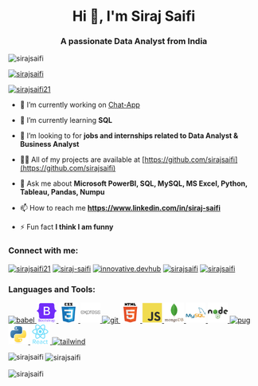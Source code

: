 <h1 align="center">Hi 👋, I'm Siraj Saifi</h1>
<h3 align="center">A passionate Data Analyst from India</h3>

<p align="left"> <img src="https://komarev.com/ghpvc/?username=sirajsaifi&label=Profile%20views&color=0e75b6&style=flat" alt="sirajsaifi" /> </p>

<p align="left"> <a href="https://github.com/ryo-ma/github-profile-trophy"><img src="https://github-profile-trophy.vercel.app/?username=sirajsaifi" alt="sirajsaifi" /></a> </p>

<p align="left"> <a href="https://twitter.com/sirajsaifi21" target="blank"><img src="https://img.shields.io/twitter/follow/sirajsaifi21?logo=twitter&style=for-the-badge" alt="sirajsaifi21" /></a> </p>

- 🔭 I’m currently working on [Chat-App](https://github.com/sirajsaifi/Chat-App)

- 🌱 I’m currently learning **SQL**

- 👯 I’m looking to for **jobs and internships related to Data Analyst & Business Analyst**

- 👨‍💻 All of my projects are available at [https://github.com/sirajsaifi](https://github.com/sirajsaifi)

- 💬 Ask me about **Microsoft PowerBI, SQL, MySQL, MS Excel, Python, Tableau, Pandas, Numpu**

- 📫 How to reach me **https://www.linkedin.com/in/siraj-saifi**

- ⚡ Fun fact **I think I am funny**

<h3 align="left">Connect with me:</h3>
<p align="left">
<a href="https://twitter.com/sirajsaifi21" target="blank"><img align="center" src="https://raw.githubusercontent.com/rahuldkjain/github-profile-readme-generator/master/src/images/icons/Social/twitter.svg" alt="sirajsaifi21" height="30" width="40" /></a>
<a href="https://linkedin.com/in/siraj-saifi" target="blank"><img align="center" src="https://raw.githubusercontent.com/rahuldkjain/github-profile-readme-generator/master/src/images/icons/Social/linked-in-alt.svg" alt="siraj-saifi" height="30" width="40" /></a>
<a href="https://instagram.com/innovative.devhub" target="blank"><img align="center" src="https://raw.githubusercontent.com/rahuldkjain/github-profile-readme-generator/master/src/images/icons/Social/instagram.svg" alt="innovative.devhub" height="30" width="40" /></a>
<a href="https://auth.geeksforgeeks.org/user/sirajsaifi" target="blank"><img align="center" src="https://raw.githubusercontent.com/rahuldkjain/github-profile-readme-generator/master/src/images/icons/Social/geeks-for-geeks.svg" alt="sirajsaifi" height="30" width="40" /></a>
<a href="https://discord.gg/sirajsaifi" target="blank"><img align="center" src="https://raw.githubusercontent.com/rahuldkjain/github-profile-readme-generator/master/src/images/icons/Social/discord.svg" alt="sirajsaifi" height="30" width="40" /></a>
</p>

<h3 align="left">Languages and Tools:</h3>
<p align="left"> <a href="https://babeljs.io/" target="_blank" rel="noreferrer"> <img src="https://www.vectorlogo.zone/logos/babeljs/babeljs-icon.svg" alt="babel" width="40" height="40"/> </a> <a href="https://getbootstrap.com" target="_blank" rel="noreferrer"> <img src="https://raw.githubusercontent.com/devicons/devicon/master/icons/bootstrap/bootstrap-plain-wordmark.svg" alt="bootstrap" width="40" height="40"/> </a> <a href="https://www.w3schools.com/css/" target="_blank" rel="noreferrer"> <img src="https://raw.githubusercontent.com/devicons/devicon/master/icons/css3/css3-original-wordmark.svg" alt="css3" width="40" height="40"/> </a> <a href="https://expressjs.com" target="_blank" rel="noreferrer"> <img src="https://raw.githubusercontent.com/devicons/devicon/master/icons/express/express-original-wordmark.svg" alt="express" width="40" height="40"/> </a> <a href="https://git-scm.com/" target="_blank" rel="noreferrer"> <img src="https://www.vectorlogo.zone/logos/git-scm/git-scm-icon.svg" alt="git" width="40" height="40"/> </a> <a href="https://www.w3.org/html/" target="_blank" rel="noreferrer"> <img src="https://raw.githubusercontent.com/devicons/devicon/master/icons/html5/html5-original-wordmark.svg" alt="html5" width="40" height="40"/> </a> <a href="https://developer.mozilla.org/en-US/docs/Web/JavaScript" target="_blank" rel="noreferrer"> <img src="https://raw.githubusercontent.com/devicons/devicon/master/icons/javascript/javascript-original.svg" alt="javascript" width="40" height="40"/> </a> <a href="https://www.mongodb.com/" target="_blank" rel="noreferrer"> <img src="https://raw.githubusercontent.com/devicons/devicon/master/icons/mongodb/mongodb-original-wordmark.svg" alt="mongodb" width="40" height="40"/> </a> <a href="https://www.mysql.com/" target="_blank" rel="noreferrer"> <img src="https://raw.githubusercontent.com/devicons/devicon/master/icons/mysql/mysql-original-wordmark.svg" alt="mysql" width="40" height="40"/> </a> <a href="https://nodejs.org" target="_blank" rel="noreferrer"> <img src="https://raw.githubusercontent.com/devicons/devicon/master/icons/nodejs/nodejs-original-wordmark.svg" alt="nodejs" width="40" height="40"/> </a> <a href="https://pugjs.org" target="_blank" rel="noreferrer"> <img src="https://cdn.worldvectorlogo.com/logos/pug.svg" alt="pug" width="40" height="40"/> </a> <a href="https://www.python.org" target="_blank" rel="noreferrer"> <img src="https://raw.githubusercontent.com/devicons/devicon/master/icons/python/python-original.svg" alt="python" width="40" height="40"/> </a> <a href="https://reactjs.org/" target="_blank" rel="noreferrer"> <img src="https://raw.githubusercontent.com/devicons/devicon/master/icons/react/react-original-wordmark.svg" alt="react" width="40" height="40"/> </a> <a href="https://tailwindcss.com/" target="_blank" rel="noreferrer"> <img src="https://www.vectorlogo.zone/logos/tailwindcss/tailwindcss-icon.svg" alt="tailwind" width="40" height="40"/> </a> </p>

<p><img align="left" src="https://github-readme-stats.vercel.app/api/top-langs?username=sirajsaifi&show_icons=true&locale=en&layout=compact" alt="sirajsaifi" /></p>

<p>&nbsp;<img align="center" src="https://github-readme-stats.vercel.app/api?username=sirajsaifi&show_icons=true&locale=en" alt="sirajsaifi" /></p>

<p><img align="center" src="https://github-readme-streak-stats.herokuapp.com/?user=sirajsaifi&" alt="sirajsaifi" /></p>
